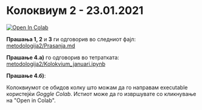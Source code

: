 # Колоквиум 2 - 23.01.2021

[![Open In Colab](https://colab.research.google.com/assets/colab-badge.svg)](https://colab.research.google.com/drive/1cHPiioxAw5DX_fJCmHkHDicEq9BGnl5w?usp=sharing)


**Прашања 1, 2** и **3** ги одговорив во следниот фајл: <br> [metodologija2/Prasanja.md](https://github.com/1vanjordanov/metodologija2/blob/master/Prasanja.md)

**Прашање 4.a)** го одговорив во тетратката: <br> [metodologija2/Kolokvium_januari.ipynb](https://github.com/1vanjordanov/metodologija2/blob/master/Kolokvium_januari.ipynb)

**Прашање 4.б)**: 

Колоквиумот се обидов колку што можам да го направам executable користејќи *Goggle Colab*. Истиот може да го извршувате со кликнување на "Open in Colab".
